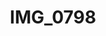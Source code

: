 ---
layout: photo
img: http://farm9.staticflickr.com/8056/8131333624_587425269f_b.jpg
rewriteUrl: http://www.flickr.com/photos/oliverjash/8131333624
title: IMG_0798
---